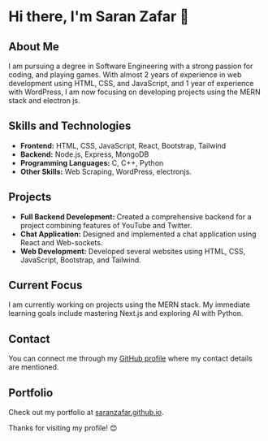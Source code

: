 # Hi there, I'm Saran Zafar 👋

## About Me
I am pursuing a degree in Software Engineering with a strong passion for coding, and playing games. With almost 2 years of experience in web development using HTML, CSS, and JavaScript, and 1 year of experience with WordPress, I am now focusing on developing projects using the MERN stack and electron js.

## Skills and Technologies
- **Frontend:** HTML, CSS, JavaScript, React, Bootstrap, Tailwind
- **Backend:** Node.js, Express, MongoDB
- **Programming Languages:** C, C++, Python
- **Other Skills:** Web Scraping, WordPress, electronjs.

## Projects
- **Full Backend Development:** Created a comprehensive backend for a project combining features of YouTube and Twitter.
- **Chat Application:** Designed and implemented a chat application using React and Web-sockets.
- **Web Development:** Developed several websites using HTML, CSS, JavaScript, Bootstrap, and Tailwind.

## Current Focus
I am currently working on projects using the MERN stack. My immediate learning goals include mastering Next.js and exploring AI with Python.

## Contact
You can connect me through my [GitHub profile](https://github.com/saranzafar) where my contact details are mentioned.

## Portfolio
Check out my portfolio at [saranzafar.github.io](https://saranzafar.github.io).

Thanks for visiting my profile! 😊
